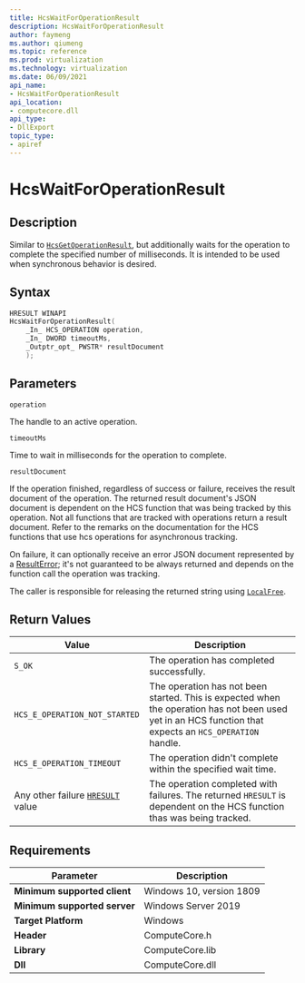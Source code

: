 ```yaml
---
title: HcsWaitForOperationResult
description: HcsWaitForOperationResult
author: faymeng
ms.author: qiumeng
ms.topic: reference
ms.prod: virtualization
ms.technology: virtualization
ms.date: 06/09/2021
api_name:
- HcsWaitForOperationResult
api_location:
- computecore.dll
api_type:
- DllExport
topic_type: 
- apiref
---
```

# HcsWaitForOperationResult

## Description

Similar to [`HcsGetOperationResult`](./HcsGetOperationResult.md), but additionally waits for the operation to complete the specified number of milliseconds. It is intended to be used when synchronous behavior is desired.

## Syntax

```cpp
HRESULT WINAPI
HcsWaitForOperationResult(
    _In_ HCS_OPERATION operation,
    _In_ DWORD timeoutMs,
    _Outptr_opt_ PWSTR* resultDocument
    );
```

## Parameters

`operation`

The handle to an active operation.

`timeoutMs`

Time to wait in milliseconds for the operation to complete.

`resultDocument`

If the operation finished, regardless of success or failure, receives the result document of the operation. The returned result document's JSON document is dependent on the HCS function that was being tracked by this operation. Not all functions that are tracked with operations return a result document. Refer to the remarks on the documentation for the HCS functions that use hcs operations for asynchronous tracking.


On failure, it can optionally receive an error JSON document represented by a [ResultError](./../SchemaReference.md#ResultError); it's not guaranteed to be always returned and depends on the function call the operation was tracking.


The caller is responsible for releasing the returned string using [`LocalFree`](https://docs.microsoft.com/en-us/windows/win32/api/winbase/nf-winbase-localfree).

## Return Values

|Value|Description|
|---|---|
|`S_OK`|The operation has completed successfully.|
|`HCS_E_OPERATION_NOT_STARTED`|The operation has not been started. This is expected when the operation has not been used yet in an HCS function that expects an `HCS_OPERATION` handle.|
|`HCS_E_OPERATION_TIMEOUT`|The operation didn't complete within the specified wait time.|
|Any other failure [`HRESULT`](./HCSHResult.md) value|The operation completed with failures. The returned `HRESULT` is dependent on the HCS function thas was being tracked.|

## Requirements

|Parameter|Description|
|---|---|
| **Minimum supported client** | Windows 10, version 1809 |
| **Minimum supported server** | Windows Server 2019 |
| **Target Platform** | Windows |
| **Header** | ComputeCore.h |
| **Library** | ComputeCore.lib |
| **Dll** | ComputeCore.dll |
